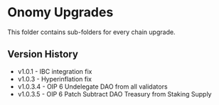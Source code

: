 # Onomy Upgrades

This folder contains sub-folders for every chain upgrade.

## Version History

- v1.0.1 - IBC integration fix
- v1.0.3 - Hyperinflation fix
- v1.0.3.4 - OIP 6 Undelegate DAO from all validators
- v1.0.3.5 - OIP 6 Patch Subtract DAO Treasury from Staking Supply
